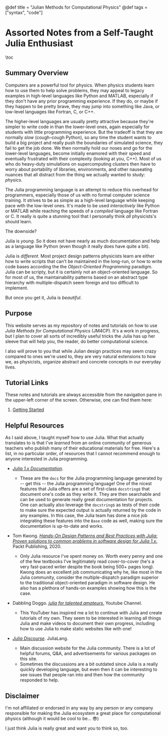 @def title = "Julian Methods for Computational Physics"
@def tags = ["syntax", "code"]

# Assorted Notes from a Self-Taught Julia Enthusiast

\toc

## Summary Overview

Computers are a powerful tool for physics. When physics students learn how to use them to help solve problems, they may appeal to legacy examples in high-level languages like Python and MATLAB, especially if they don't have any prior programming experience. If they do, or maybe if they happen to be pretty brave, they may jump into something like Java, or low-level languages like Fortran, C, or C++.

The higher-level languages are usually pretty attractive because they're simpler to write code in than the lower-level ones, again especially for students with little programming experience. But the tradeoff is that they are normally _slow_ (cough-cough Python), so any time the student wants to build a big project and really push the boundaries of simulated science, they fail to get the job done. We then normally hold our noses and go for the lower-level languages, become initially enamored with their speed and eventually frustrated with their complexity (looking at you, C++). Most of us who do heavy-duty simulations on supercomputing clusters then have to worry about portability of libraries, environments, and other nauseating nuances that all distract from the thing we actually wanted to study: _physics_.

The Julia programming language is an attempt to reduce this overhead for programmers, especially those of us with no formal computer science training. It strives to be as simple as a high-level language while keeping pace with the low-level ones. It's made to be used _interactively_ like Python or MATLAB while reaching the speeds of a _compiled_ language like Fortran or C. It really is quite a stunning tool that I personally think _all_ physicists's should learn.

The downside?

Julia is _young_. So it does not have nearly as much documentation and help as a language like Python (even though it really does have quite a bit).

Julia is _different_. Most project design patterns physicists learn are either how to write scripts that can't be maintained in the long-run, or how to write code bases according the the _Object-Oriented Programming_ paradigm. Julia can be scripty, but it is certainly not an object-oriented language. So for most of us, the maintainability patterns based on an abstract type hierarchy with multiple-dispatch seem foreign and too difficult to implement.

But once you get it, Julia is _beautiful_.

## Purpose

This website serves as my repository of notes and tutorials on how to use _Julia Methods for Computational Physics_ (JM4CP). It's a work in progress, but I plan to cover all sorts of incredibly useful tricks the Julia has up her sleeve that will help you, the reader, do better computational science. 

I also will prove to you that while Julian design practices may seem crazy compared to ones we're used to, they are very natural extensions to how we, as physicists, organize abstract and concrete concepts in our everyday lives.

## Tutorial Links

These notes and tutorials are always accessible from the navigation pane in the upper-left corner of the screen. Otherwise, one can find them here:

1. [Getting Started](/pages/GettingStarted/gettingstarted)

## Helpful Resources

As I said above, I taught myself how to use Julia. What that actually translates to is that I've _learned_ from an online community of generous teachers who publish many of their educational materials for free. Here's a list, in no particular order, of resources that I cannot recommend enough to anyone interested in Julia programming.

- [_Julia 1.x Documentation_](https://docs.julialang.org/en/v1/).
  - These are the `docs` for the Julia programming language generated by -- get this -- the Julia programming language! One of the nicest features that Julia offers are a set of first-class `docstring`s that document one's code as they write it. They are then searchable and can be used to generate really great documentation for projects. One can actually also leverage the `docstring`s as tests of their code to make sure the expected output is actually returned by the code in any examples. In this case, the Julia team has done a nice job integrating these features into the `Base` code as well, making sure the documentation is up-to-date and works.

- Tom Kwong. [_Hands-On Design Patterns and Best Practices with Julia: Proven solutions to common problems in software design for Julia 1.x_.](https://www.amazon.com/Hands-Design-Patterns-Julia-comprehensive/dp/183864881X) Packt Publishing, 2020.
  - Only Julia resource I've spent money on. Worth every penny and one of the few textbooks I've legitimately read cover-to-cover (he's a very fast-paced writer despite the book being 500+ pages long). Kwong does an excellent job communicating why he, like most in the Julia community, consider the  multiple-dispatch paradigm superior to the traditional object-oriented paradigm in software design. He also has a plethora of hands-on examples showing how this is the case.

- Dabbling Doggo. [_julia for talented amateurs_.](https://www.youtube.com/c/juliafortalentedamateurs/about) Youtube Channel.
  - This YouTuber has inspired me a lot to continue with Julia and create tutorials of my own. They seem to be interested in learning all things Julia and make videos to document their own progress, including how to use Julia to make static websites like with one!

- [_Julia Discourse_](https://discourse.julialang.org/). JuliaLang.
  - Main discussion website for the Julia community. There is a lot of helpful forums, Q&A, and advertisements for various packages on this site.
  - Sometimes the discussions are a bit outdated since Julia is a really quickly developing language, but even then it can be interesting to see issues that people ran into and then how the community responded to help.

## Disclaimer

I'm not affiliated or endorsed in any way by any person or any company responsible for making the Julia ecosystem a great place for computational physics (although it would be cool to be... :sunglasses:)

I just think Julia is really great and want you to think so, too.